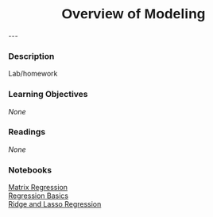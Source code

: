 <h1  style="font-family:  Verdana,  Geneva,  sans-serif;  text-align:center">Overview  of  Modeling</h1> 
--- 
 
###  Description 
Lab/homework 
 
###  Learning  Objectives 
*None* 
 
###  Readings 
*None* 
 
###  Notebooks 
[Matrix  Regression](https://rpi.analyticsdojo.com/course-intro-ml-app/notebooks/08-intro-python-pandas.html)<br>[Regression  Basics](https://rpi.analyticsdojo.com/course-intro-ml-app/notebooks/08-intro-python-pandas.html)<br>[Ridge  and  Lasso  Regression](https://rpi.analyticsdojo.com/course-intro-ml-app/notebooks/08-intro-python-pandas.html)
